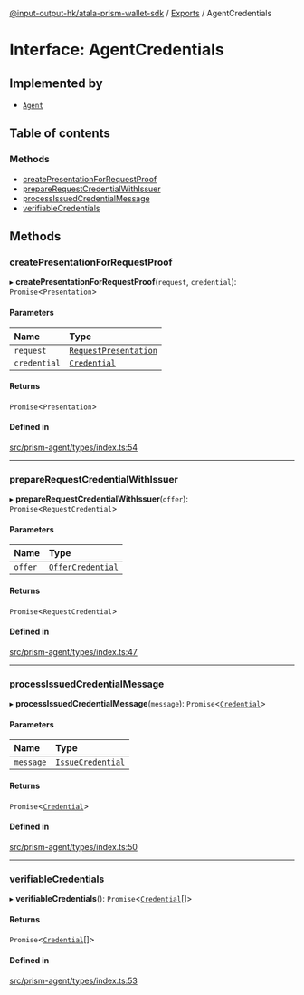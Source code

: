 [@input-output-hk/atala-prism-wallet-sdk](../README.md) / [Exports](../modules.md) / AgentCredentials

# Interface: AgentCredentials

## Implemented by

- [`Agent`](../classes/Agent.md)

## Table of contents

### Methods

- [createPresentationForRequestProof](AgentCredentials.md#createpresentationforrequestproof)
- [prepareRequestCredentialWithIssuer](AgentCredentials.md#preparerequestcredentialwithissuer)
- [processIssuedCredentialMessage](AgentCredentials.md#processissuedcredentialmessage)
- [verifiableCredentials](AgentCredentials.md#verifiablecredentials)

## Methods

### createPresentationForRequestProof

▸ **createPresentationForRequestProof**(`request`, `credential`): `Promise`\<`Presentation`\>

#### Parameters

| Name | Type |
| :------ | :------ |
| `request` | [`RequestPresentation`](../classes/RequestPresentation.md) |
| `credential` | [`Credential`](../classes/Domain.Credential.md) |

#### Returns

`Promise`\<`Presentation`\>

#### Defined in

[src/prism-agent/types/index.ts:54](https://github.com/input-output-hk/atala-prism-wallet-sdk-ts/blob/3f28060/src/prism-agent/types/index.ts#L54)

___

### prepareRequestCredentialWithIssuer

▸ **prepareRequestCredentialWithIssuer**(`offer`): `Promise`\<`RequestCredential`\>

#### Parameters

| Name | Type |
| :------ | :------ |
| `offer` | [`OfferCredential`](../classes/OfferCredential.md) |

#### Returns

`Promise`\<`RequestCredential`\>

#### Defined in

[src/prism-agent/types/index.ts:47](https://github.com/input-output-hk/atala-prism-wallet-sdk-ts/blob/3f28060/src/prism-agent/types/index.ts#L47)

___

### processIssuedCredentialMessage

▸ **processIssuedCredentialMessage**(`message`): `Promise`\<[`Credential`](../classes/Domain.Credential.md)\>

#### Parameters

| Name | Type |
| :------ | :------ |
| `message` | [`IssueCredential`](../classes/IssueCredential.md) |

#### Returns

`Promise`\<[`Credential`](../classes/Domain.Credential.md)\>

#### Defined in

[src/prism-agent/types/index.ts:50](https://github.com/input-output-hk/atala-prism-wallet-sdk-ts/blob/3f28060/src/prism-agent/types/index.ts#L50)

___

### verifiableCredentials

▸ **verifiableCredentials**(): `Promise`\<[`Credential`](../classes/Domain.Credential.md)[]\>

#### Returns

`Promise`\<[`Credential`](../classes/Domain.Credential.md)[]\>

#### Defined in

[src/prism-agent/types/index.ts:53](https://github.com/input-output-hk/atala-prism-wallet-sdk-ts/blob/3f28060/src/prism-agent/types/index.ts#L53)
